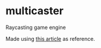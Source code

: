 # multicaster
Raycasting game engine

Made using [this article](https://lodev.org/cgtutor/raycasting.html) as reference.
